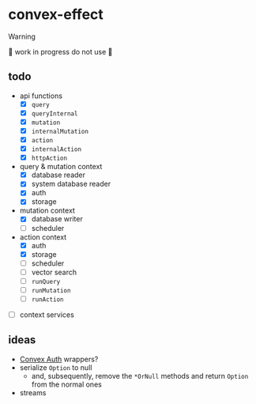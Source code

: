 # convex-effect

> [!warning]
> 🚧 work in progress do not use 🚧

## todo

- api functions
  - [x] `query`
  - [x] `queryInternal`
  - [x] `mutation`
  - [x] `internalMutation`
  - [x] `action`
  - [x] `internalAction`
  - [x] `httpAction`
- query & mutation context
  - [x] database reader
  - [x] system database reader
  - [x] auth
  - [x] storage
- mutation context
  - [x] database writer
  - [ ] scheduler
- action context
  - [x] auth
  - [x] storage
  - [ ] scheduler
  - [ ] vector search
  - [ ] `runQuery`
  - [ ] `runMutation`
  - [ ] `runAction`
- [ ] context services

## ideas

- [Convex Auth](https://labs.convex.dev/auth) wrappers?
- serialize `Option` to null
  - and, subsequently, remove the `*OrNull` methods and return `Option` from the normal ones
- streams

